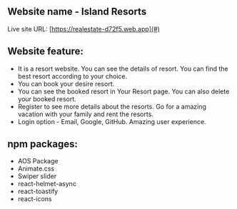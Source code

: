 ## Website name - Island Resorts

Live site URL: [https://realestate-d72f5.web.app](#)

## Website feature:

- It is a resort website. You can see the details of resort. You can find the best resort according to your choice.
- You can book your desire resort.
- You can see the booked resort in Your Resort page. You can also delete your booked resort.
- Register to see more details about the resorts. Go for a amazing vacation with your family and rent the resorts.
- Login option - Email, Google, GitHub. Amazing user experience.

## npm packages:

- AOS Package
- Animate.css
- Swiper slider
- react-helmet-async
- react-toastify
- react-icons
